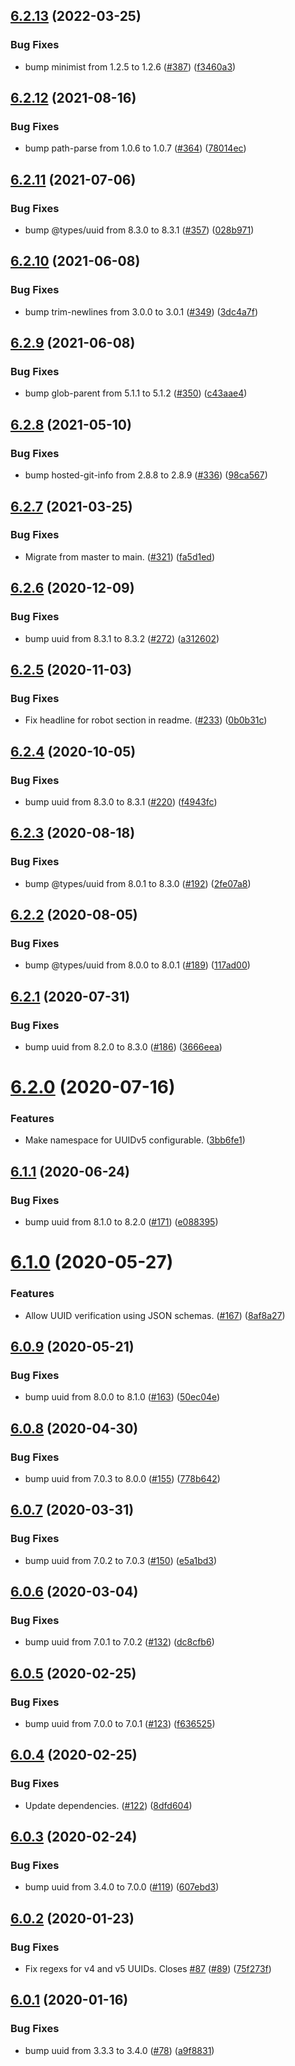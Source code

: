 ## [6.2.13](https://github.com/thenativeweb/uuidv4/compare/6.2.12...6.2.13) (2022-03-25)


### Bug Fixes

* bump minimist from 1.2.5 to 1.2.6 ([#387](https://github.com/thenativeweb/uuidv4/issues/387)) ([f3460a3](https://github.com/thenativeweb/uuidv4/commit/f3460a33224c7389bb4bf8d946e6c27cddc7a5f9))

## [6.2.12](https://github.com/thenativeweb/uuidv4/compare/6.2.11...6.2.12) (2021-08-16)


### Bug Fixes

* bump path-parse from 1.0.6 to 1.0.7 ([#364](https://github.com/thenativeweb/uuidv4/issues/364)) ([78014ec](https://github.com/thenativeweb/uuidv4/commit/78014ec86e829a74e597d73185ef68a3fa53c2bb))

## [6.2.11](https://github.com/thenativeweb/uuidv4/compare/6.2.10...6.2.11) (2021-07-06)


### Bug Fixes

* bump @types/uuid from 8.3.0 to 8.3.1 ([#357](https://github.com/thenativeweb/uuidv4/issues/357)) ([028b971](https://github.com/thenativeweb/uuidv4/commit/028b971db72e4c549bde23b9785cd58cd4fb9366))

## [6.2.10](https://github.com/thenativeweb/uuidv4/compare/6.2.9...6.2.10) (2021-06-08)


### Bug Fixes

* bump trim-newlines from 3.0.0 to 3.0.1 ([#349](https://github.com/thenativeweb/uuidv4/issues/349)) ([3dc4a7f](https://github.com/thenativeweb/uuidv4/commit/3dc4a7f15eda76ec1986d109b8a15ecf3f620aff))

## [6.2.9](https://github.com/thenativeweb/uuidv4/compare/6.2.8...6.2.9) (2021-06-08)


### Bug Fixes

* bump glob-parent from 5.1.1 to 5.1.2 ([#350](https://github.com/thenativeweb/uuidv4/issues/350)) ([c43aae4](https://github.com/thenativeweb/uuidv4/commit/c43aae41db9e02b9fecbb8f8977a473efae26483))

## [6.2.8](https://github.com/thenativeweb/uuidv4/compare/6.2.7...6.2.8) (2021-05-10)


### Bug Fixes

* bump hosted-git-info from 2.8.8 to 2.8.9 ([#336](https://github.com/thenativeweb/uuidv4/issues/336)) ([98ca567](https://github.com/thenativeweb/uuidv4/commit/98ca567369eda02e9914b01d024d073eada10208))

## [6.2.7](https://github.com/thenativeweb/uuidv4/compare/6.2.6...6.2.7) (2021-03-25)


### Bug Fixes

* Migrate from master to main. ([#321](https://github.com/thenativeweb/uuidv4/issues/321)) ([fa5d1ed](https://github.com/thenativeweb/uuidv4/commit/fa5d1ed9626f3d91219e383a676676c510b46965))

## [6.2.6](https://github.com/thenativeweb/uuidv4/compare/6.2.5...6.2.6) (2020-12-09)


### Bug Fixes

* bump uuid from 8.3.1 to 8.3.2 ([#272](https://github.com/thenativeweb/uuidv4/issues/272)) ([a312602](https://github.com/thenativeweb/uuidv4/commit/a3126029f3dd2810f79fa2e078fc5a1ce6a0f2ae))

## [6.2.5](https://github.com/thenativeweb/uuidv4/compare/6.2.4...6.2.5) (2020-11-03)


### Bug Fixes

* Fix headline for robot section in readme. ([#233](https://github.com/thenativeweb/uuidv4/issues/233)) ([0b0b31c](https://github.com/thenativeweb/uuidv4/commit/0b0b31ccb957faf1f2966c89b712bc9bd91ebfd5))

## [6.2.4](https://github.com/thenativeweb/uuidv4/compare/6.2.3...6.2.4) (2020-10-05)


### Bug Fixes

* bump uuid from 8.3.0 to 8.3.1 ([#220](https://github.com/thenativeweb/uuidv4/issues/220)) ([f4943fc](https://github.com/thenativeweb/uuidv4/commit/f4943fce397762efe249bbfef36aacf511b103ee))

## [6.2.3](https://github.com/thenativeweb/uuidv4/compare/6.2.2...6.2.3) (2020-08-18)


### Bug Fixes

* bump @types/uuid from 8.0.1 to 8.3.0 ([#192](https://github.com/thenativeweb/uuidv4/issues/192)) ([2fe07a8](https://github.com/thenativeweb/uuidv4/commit/2fe07a804b13ab2dfecb6310bb745c84ebfc3266))

## [6.2.2](https://github.com/thenativeweb/uuidv4/compare/6.2.1...6.2.2) (2020-08-05)


### Bug Fixes

* bump @types/uuid from 8.0.0 to 8.0.1 ([#189](https://github.com/thenativeweb/uuidv4/issues/189)) ([117ad00](https://github.com/thenativeweb/uuidv4/commit/117ad00757cc9ab52b305b5ad029afa4f471ed88))

## [6.2.1](https://github.com/thenativeweb/uuidv4/compare/6.2.0...6.2.1) (2020-07-31)


### Bug Fixes

* bump uuid from 8.2.0 to 8.3.0 ([#186](https://github.com/thenativeweb/uuidv4/issues/186)) ([3666eea](https://github.com/thenativeweb/uuidv4/commit/3666eea7298b5df89bdef936900895adb6bd2e4f))

# [6.2.0](https://github.com/thenativeweb/uuidv4/compare/6.1.1...6.2.0) (2020-07-16)


### Features

* Make namespace for UUIDv5 configurable. ([3bb6fe1](https://github.com/thenativeweb/uuidv4/commit/3bb6fe10308804f904687582a5c61f778b675ae4))

## [6.1.1](https://github.com/thenativeweb/uuidv4/compare/6.1.0...6.1.1) (2020-06-24)


### Bug Fixes

* bump uuid from 8.1.0 to 8.2.0 ([#171](https://github.com/thenativeweb/uuidv4/issues/171)) ([e088395](https://github.com/thenativeweb/uuidv4/commit/e08839564cfbb4fae11f0c5813f41abd3519bf3d))

# [6.1.0](https://github.com/thenativeweb/uuidv4/compare/6.0.9...6.1.0) (2020-05-27)


### Features

* Allow UUID verification using JSON schemas. ([#167](https://github.com/thenativeweb/uuidv4/issues/167)) ([8af8a27](https://github.com/thenativeweb/uuidv4/commit/8af8a27a01a9a301484bcddf402d87840a19cbbb))

## [6.0.9](https://github.com/thenativeweb/uuidv4/compare/6.0.8...6.0.9) (2020-05-21)


### Bug Fixes

* bump uuid from 8.0.0 to 8.1.0 ([#163](https://github.com/thenativeweb/uuidv4/issues/163)) ([50ec04e](https://github.com/thenativeweb/uuidv4/commit/50ec04e86a33f123f3b4fac5038bec07c2075bee))

## [6.0.8](https://github.com/thenativeweb/uuidv4/compare/6.0.7...6.0.8) (2020-04-30)


### Bug Fixes

* bump uuid from 7.0.3 to 8.0.0 ([#155](https://github.com/thenativeweb/uuidv4/issues/155)) ([778b642](https://github.com/thenativeweb/uuidv4/commit/778b642e614a80c44853e23710c0797deea851ea))

## [6.0.7](https://github.com/thenativeweb/uuidv4/compare/6.0.6...6.0.7) (2020-03-31)


### Bug Fixes

* bump uuid from 7.0.2 to 7.0.3 ([#150](https://github.com/thenativeweb/uuidv4/issues/150)) ([e5a1bd3](https://github.com/thenativeweb/uuidv4/commit/e5a1bd3842afba47e2d7303ea22306a2dbd6d887))

## [6.0.6](https://github.com/thenativeweb/uuidv4/compare/6.0.5...6.0.6) (2020-03-04)


### Bug Fixes

* bump uuid from 7.0.1 to 7.0.2 ([#132](https://github.com/thenativeweb/uuidv4/issues/132)) ([dc8cfb6](https://github.com/thenativeweb/uuidv4/commit/dc8cfb618c4edb75cdf60270f90fcdcfa513962c))

## [6.0.5](https://github.com/thenativeweb/uuidv4/compare/6.0.4...6.0.5) (2020-02-25)


### Bug Fixes

* bump uuid from 7.0.0 to 7.0.1 ([#123](https://github.com/thenativeweb/uuidv4/issues/123)) ([f636525](https://github.com/thenativeweb/uuidv4/commit/f636525eb27f4978c9e6dc8ec434af4d8c1b5743))

## [6.0.4](https://github.com/thenativeweb/uuidv4/compare/6.0.3...6.0.4) (2020-02-25)


### Bug Fixes

* Update dependencies. ([#122](https://github.com/thenativeweb/uuidv4/issues/122)) ([8dfd604](https://github.com/thenativeweb/uuidv4/commit/8dfd604a0ea9472295664bfa8d651d7cd1a85806))

## [6.0.3](https://github.com/thenativeweb/uuidv4/compare/6.0.2...6.0.3) (2020-02-24)


### Bug Fixes

* bump uuid from 3.4.0 to 7.0.0 ([#119](https://github.com/thenativeweb/uuidv4/issues/119)) ([607ebd3](https://github.com/thenativeweb/uuidv4/commit/607ebd32259cd0519de87f0e3f63edc8865548cd))

## [6.0.2](https://github.com/thenativeweb/uuidv4/compare/6.0.1...6.0.2) (2020-01-23)


### Bug Fixes

* Fix regexs for v4 and v5 UUIDs. Closes [#87](https://github.com/thenativeweb/uuidv4/issues/87) ([#89](https://github.com/thenativeweb/uuidv4/issues/89)) ([75f273f](https://github.com/thenativeweb/uuidv4/commit/75f273fd4bb95b86f46e40b3754a987e6c7f4501))

## [6.0.1](https://github.com/thenativeweb/uuidv4/compare/6.0.0...6.0.1) (2020-01-16)


### Bug Fixes

* bump uuid from 3.3.3 to 3.4.0 ([#78](https://github.com/thenativeweb/uuidv4/issues/78)) ([a9f8831](https://github.com/thenativeweb/uuidv4/commit/a9f8831bf78e6ecfda9797a095162f91147e7701))
